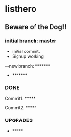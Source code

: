 # listhero
## Beware of the Dog!!
<h3>initial branch: master</h3>
    <ul>
    <li>initial commit. </li>   
    <li>Signup working</li>
    </ul>
<p>--new branch: *******</p>
    <ul>    
    <li>*******</li>
    </ul>

<h3>DONE</h3>
<p>Commit1. *****</p>
<p>Commit2. *****</p>
<h3>UPGRADES</h3>
    <ul>
    <li>*****</li>
    </ul>
